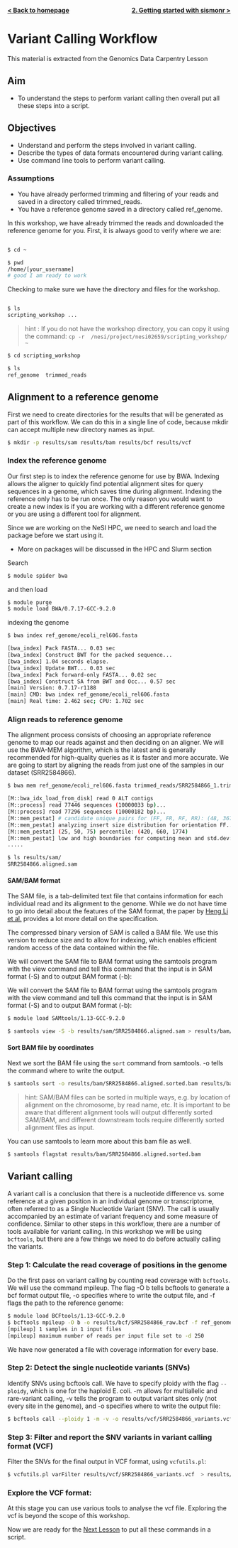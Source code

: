 <p style="text-align:left;">
  <b><a href="https://genomicsaotearoa.github.io/Gene_Regulatory_Networks_Simulation_Workshop/">&lt; Back to homepage</a></b> 
  <span style="float:right;">
    <b><a href="https://genomicsaotearoa.github.io/Gene_Regulatory_Networks_Simulation_Workshop/workshop_material/02_getting_started_sismonr.html">2. Getting started with sismonr &gt;</a></b>
  </span>
</p>

# Variant Calling Workflow
This material is extracted from the Genomics Data Carpentry Lesson
## Aim
- To understand the steps to perform variant calling then overall put all these steps into a script.
## Objectives
- Understand and perform the steps involved in variant calling.
- Describe the types of data formats encountered during variant calling.
- Use command line tools to perform variant calling.

### Assumptions
- You have already performed trimming and filtering of your reads and saved in a directory called trimmed_reads.
- You have a reference genome saved in a directory called ref_genome.

In this workshop, we have already trimmed the reads and downloaded the reference genome for you.
First, it is always good to verify where we are:

```bash

$ cd ~

$ pwd
/home/[your_username]
# good I am ready to work

```

Checking to make sure we have the directory and files for the workshop.

```bash

$ ls
scripting_workshop ...

```
>hint : If you do not have the workshop directory, you can copy it using the command: `cp -r  /nesi/project/nesi02659/scripting_workshop/ ~`  

```bash
$ cd scripting_workshop

$ ls
ref_genome  trimmed_reads 
```

## Alignment to a reference genome
First we need to create directories for the results that will be generated as part of this workflow. We can do this in a single line of code, because mkdir can accept multiple new directory names as input.

```bash
$ mkdir -p results/sam results/bam results/bcf results/vcf
```
### Index the reference genome
Our first step is to index the reference genome for use by BWA. Indexing allows the aligner to quickly find potential alignment sites for query sequences in a genome, which saves time during alignment. Indexing the reference only has to be run once. The only reason you would want to create a new index is if you are working with a different reference genome or you are using a different tool for alignment.

Since we are working on the NeSI HPC, we need to search and load the package before we start using it.
- More on packages will be discussed in the HPC and Slurm section

Search
```bash
$ module spider bwa
```

and then load 
```bash
$ module purge
$ module load BWA/0.7.17-GCC-9.2.0
```

indexing the genome
```bash
$ bwa index ref_genome/ecoli_rel606.fasta

[bwa_index] Pack FASTA... 0.03 sec
[bwa_index] Construct BWT for the packed sequence...
[bwa_index] 1.04 seconds elapse.
[bwa_index] Update BWT... 0.03 sec
[bwa_index] Pack forward-only FASTA... 0.02 sec
[bwa_index] Construct SA from BWT and Occ... 0.57 sec
[main] Version: 0.7.17-r1188
[main] CMD: bwa index ref_genome/ecoli_rel606.fasta
[main] Real time: 2.462 sec; CPU: 1.702 sec
```
### Align reads to reference genome
The alignment process consists of choosing an appropriate reference genome to map our reads against and then deciding on an aligner. We will use the BWA-MEM algorithm, which is the latest and is generally recommended for high-quality queries as it is faster and more accurate.
We are going to start by aligning the reads from just one of the samples in our dataset (SRR2584866).

```bash
$ bwa mem ref_genome/ecoli_rel606.fasta trimmed_reads/SRR2584866_1.trim.sub.fastq trimmed_reads/SRR2584866_2.trim.sub.fastq > results/sam/SRR2584866.aligned.sam

[M::bwa_idx_load_from_disk] read 0 ALT contigs
[M::process] read 77446 sequences (10000033 bp)...
[M::process] read 77296 sequences (10000182 bp)...
[M::mem_pestat] # candidate unique pairs for (FF, FR, RF, RR): (48, 36728, 21, 61)
[M::mem_pestat] analyzing insert size distribution for orientation FF...
[M::mem_pestat] (25, 50, 75) percentile: (420, 660, 1774)
[M::mem_pestat] low and high boundaries for computing mean and std.dev: (1, 4482)
.....

$ ls results/sam/
SRR2584866.aligned.sam 
```
#### SAM/BAM format
The SAM file, is a tab-delimited text file that contains information for each individual read and its alignment to the genome. While we do not have time to go into detail about the features of the SAM format, the paper by [Heng Li et al.](https://academic.oup.com/bioinformatics/article/25/16/2078/204688) provides a lot more detail on the specification.

The compressed binary version of SAM is called a BAM file. We use this version to reduce size and to allow for indexing, which enables efficient random access of the data contained within the file.

We will convert the SAM file to BAM format using the samtools program with the view command and tell this command that the input is in SAM format (-S) and to output BAM format (-b):

We will convert the SAM file to BAM format using the samtools program with the view command and tell this command that the input is in SAM format (-S) and to output BAM format (-b):

```bash
$ module load SAMtools/1.13-GCC-9.2.0

$ samtools view -S -b results/sam/SRR2584866.aligned.sam > results/bam/SRR2584866.aligned.bam
```

#### Sort BAM file by coordinates
Next we sort the BAM file using the `sort` command from samtools. -o tells the command where to write the output.

```bash
$ samtools sort -o results/bam/SRR2584866.aligned.sorted.bam results/bam/SRR2584866.aligned.bam
```

> hint: SAM/BAM files can be sorted in multiple ways, e.g. by location of alignment on the chromosome, by read name, etc. It is important to be aware that different alignment tools will output differently sorted SAM/BAM, and different downstream tools require differently sorted alignment files as input.

You can use samtools to learn more about this bam file as well.
```bash
$ samtools flagstat results/bam/SRR2584866.aligned.sorted.bam
```

## Variant calling
A variant call is a conclusion that there is a nucleotide difference vs. some reference at a given position in an individual genome or transcriptome, often referred to as a Single Nucleotide Variant (SNV). The call is usually accompanied by an estimate of variant frequency and some measure of confidence. Similar to other steps in this workflow, there are a number of tools available for variant calling. In this workshop we will be using `bcftools`, but there are a few things we need to do before actually calling the variants.

### Step 1: Calculate the read coverage of positions in the genome
Do the first pass on variant calling by counting read coverage with `bcftools`. We will use the command mpileup. The flag -O b tells bcftools to generate a bcf format output file, -o specifies where to write the output file, and -f flags the path to the reference genome:

```bash
$ module load BCFtools/1.13-GCC-9.2.0
$ bcftools mpileup -O b -o results/bcf/SRR2584866_raw.bcf -f ref_genome/ecoli_rel606.fasta results/bam/SRR2584866.aligned.sorted.bam
[mpileup] 1 samples in 1 input files
[mpileup] maximum number of reads per input file set to -d 250
```
We have now generated a file with coverage information for every base.

### Step 2: Detect the single nucleotide variants (SNVs)
Identify SNVs using bcftools call. We have to specify ploidy with the flag `--ploidy`, which is one for the haploid E. coli. -m allows for multiallelic and rare-variant calling, -v tells the program to output variant sites only (not every site in the genome), and -o specifies where to write the output file:

```bash
$ bcftools call --ploidy 1 -m -v -o results/vcf/SRR2584866_variants.vcf results/bcf/SRR2584866_raw.bcf 
```

### Step 3: Filter and report the SNV variants in variant calling format (VCF)
Filter the SNVs for the final output in VCF format, using `vcfutils.pl`:
```bash
$ vcfutils.pl varFilter results/vcf/SRR2584866_variants.vcf  > results/vcf/SRR2584866_final_variants.vcf
```

### Explore the VCF format:
At this stage you can use various tools to analyse the vcf file. Exploring the vcf is beyond the scope of this workshop.

Now we are ready for the [Next Lesson](../Exercise_2.md) to put all these commands in a script.



